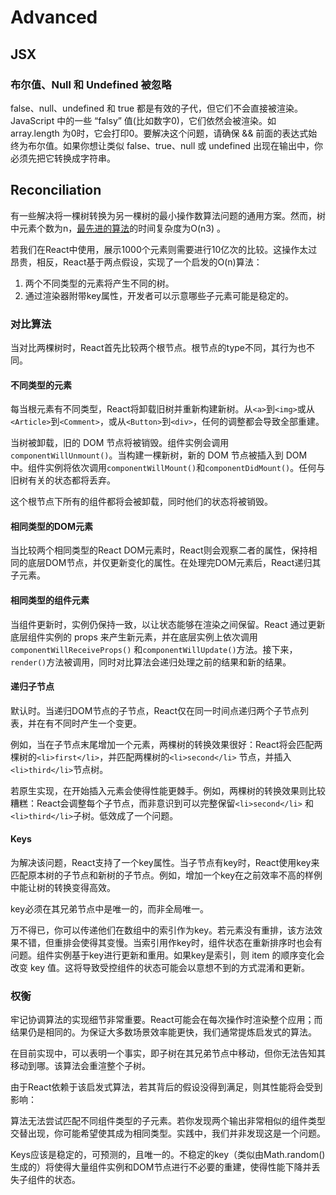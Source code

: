 # Advanced

## JSX

### 布尔值、Null 和 Undefined 被忽略

false、null、undefined 和 true 都是有效的子代，但它们不会直接被渲染。JavaScript 中的一些 “falsy” 值(比如数字0)，它们依然会被渲染。如 array.length 为0时，它会打印0。要解决这个问题，请确保 && 前面的表达式始终为布尔值。如果你想让类似 false、true、null 或 undefined 出现在输出中，你必须先把它转换成字符串。

## Reconciliation

有一些解决将一棵树转换为另一棵树的最小操作数算法问题的通用方案。然而，树中元素个数为n，[最先进的算法](http://grfia.dlsi.ua.es/ml/algorithms/references/editsurvey_bille.pdf)的时间复杂度为O(n3) 。

若我们在React中使用，展示1000个元素则需要进行10亿次的比较。这操作太过昂贵，相反，React基于两点假设，实现了一个启发的O(n)算法：

1. 两个不同类型的元素将产生不同的树。
2. 通过渲染器附带key属性，开发者可以示意哪些子元素可能是稳定的。

### 对比算法

当对比两棵树时，React首先比较两个根节点。根节点的type不同，其行为也不同。

#### 不同类型的元素

每当根元素有不同类型，React将卸载旧树并重新构建新树。从`<a>`到`<img>`或从`<Article>`到`<Comment>`，或从`<Button>`到`<div>`，任何的调整都会导致全部重建。

当树被卸载，旧的 DOM 节点将被销毁。组件实例会调用`componentWillUnmount()`。当构建一棵新树，新的 DOM 节点被插入到 DOM 中。组件实例将依次调用`componentWillMount()`和`componentDidMount()`。任何与旧树有关的状态都将丢弃。

这个根节点下所有的组件都将会被卸载，同时他们的状态将被销毁。

#### 相同类型的DOM元素

当比较两个相同类型的React DOM元素时，React则会观察二者的属性，保持相同的底层DOM节点，并仅更新变化的属性。在处理完DOM元素后，React递归其子元素。

#### 相同类型的组件元素

当组件更新时，实例仍保持一致，以让状态能够在渲染之间保留。React 通过更新底层组件实例的 props 来产生新元素，并在底层实例上依次调用`componentWillReceiveProps()` 和`componentWillUpdate()`方法。接下来，`render()`方法被调用，同时对比算法会递归处理之前的结果和新的结果。

#### 递归子节点

默认时。当递归DOM节点的子节点，React仅在同一时间点递归两个子节点列表，并在有不同时产生一个变更。

例如，当在子节点末尾增加一个元素，两棵树的转换效果很好：React将会匹配两棵树的`<li>first</li>`，并匹配两棵树的`<li>second</li>` 节点，并插入`<li>third</li>`节点树。

若原生实现，在开始插入元素会使得性能更棘手。例如，两棵树的转换效果则比较糟糕：React会调整每个子节点，而非意识到可以完整保留`<li>second</li>` 和 `<li>third</li>`子树。低效成了一个问题。

#### Keys

为解决该问题，React支持了一个key属性。当子节点有key时，React使用key来匹配原本树的子节点和新树的子节点。例如，增加一个key在之前效率不高的样例中能让树的转换变得高效。

key必须在其兄弟节点中是唯一的，而非全局唯一。

万不得已，你可以传递他们在数组中的索引作为key。若元素没有重排，该方法效果不错，但重排会使得其变慢。当索引用作key时，组件状态在重新排序时也会有问题。组件实例基于key进行更新和重用。如果key是索引，则 item 的顺序变化会改变 key 值。这将导致受控组件的状态可能会以意想不到的方式混淆和更新。

### 权衡

牢记协调算法的实现细节非常重要。React可能会在每次操作时渲染整个应用；而结果仍是相同的。为保证大多数场景效率能更快，我们通常提炼启发式的算法。

在目前实现中，可以表明一个事实，即子树在其兄弟节点中移动，但你无法告知其移动到哪。该算法会重渲整个子树。

由于React依赖于该启发式算法，若其背后的假设没得到满足，则其性能将会受到影响：

算法无法尝试匹配不同组件类型的子元素。若你发现两个输出非常相似的组件类型交替出现，你可能希望使其成为相同类型。实践中，我们并非发现这是一个问题。

Keys应该是稳定的，可预测的，且唯一的。不稳定的key（类似由Math.random()生成的）将使得大量组件实例和DOM节点进行不必要的重建，使得性能下降并丢失子组件的状态。
